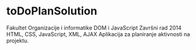 toDoPlanSolution
================
Fakultet Organizacije i informatike
DOM i JavaScript
Završni rad
2014
HTML, CSS, JavaScript, XML, AJAX
Aplikacija za planiranje aktivnosti na projektu.
